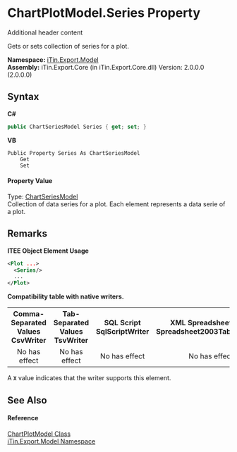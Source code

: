 # ChartPlotModel.Series Property 
Additional header content 

Gets or sets collection of series for a plot.

**Namespace:**&nbsp;<a href="N_iTin_Export_Model">iTin.Export.Model</a><br />**Assembly:**&nbsp;iTin.Export.Core (in iTin.Export.Core.dll) Version: 2.0.0.0 (2.0.0.0)

## Syntax

**C#**<br />
``` C#
public ChartSeriesModel Series { get; set; }
```

**VB**<br />
``` VB
Public Property Series As ChartSeriesModel
	Get
	Set
```


#### Property Value
Type: <a href="T_iTin_Export_Model_ChartSeriesModel">ChartSeriesModel</a><br />Collection of data series for a plot. Each element represents a data serie of a plot.

## Remarks

**ITEE Object Element Usage**<br />
``` XML
<Plot ...>
  <Series/>
  ...
</Plot>
```


<strong>Compatibility table with native writers.</strong><table><tr><th>Comma-Separated Values<br />CsvWriter</th><th>Tab-Separated Values<br />TsvWriter</th><th>SQL Script<br />SqlScriptWriter</th><th>XML Spreadsheet 2003<br />Spreadsheet2003TabularWriter</th></tr><tr><td align="center">No has effect</td><td align="center">No has effect</td><td align="center">No has effect</td><td align="center">No has effect</td></tr></table> A <strong>`X`</strong> value indicates that the writer supports this element.


## See Also


#### Reference
<a href="T_iTin_Export_Model_ChartPlotModel">ChartPlotModel Class</a><br /><a href="N_iTin_Export_Model">iTin.Export.Model Namespace</a><br />